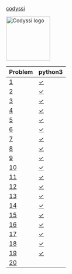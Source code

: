[codyssi](https://www.codyssi.com/)

<img src="https://www.codyssi.com/static/images/codyssi_logo.png" alt="Codyssi logo" style="height: 120px"/>

<!-- @BEGIN:Problems -->
| Problem | python3 |
| --- | --- |
|[1](https://www.codyssi.com/view_problem_1)|[✓](src/main/codyssi01.py)|
|[2](https://www.codyssi.com/view_problem_2)|[✓](src/main/codyssi02.py)|
|[3](https://www.codyssi.com/view_problem_3)|[✓](src/main/codyssi03.py)|
|[4](https://www.codyssi.com/view_problem_4)|[✓](src/main/codyssi04.py)|
|[5](https://www.codyssi.com/view_problem_5)|[✓](src/main/codyssi05.py)|
|[6](https://www.codyssi.com/view_problem_6)|[✓](src/main/codyssi06.py)|
|[7](https://www.codyssi.com/view_problem_7)|[✓](src/main/codyssi07.py)|
|[8](https://www.codyssi.com/view_problem_8)|[✓](src/main/codyssi08.py)|
|[9](https://www.codyssi.com/view_problem_9)|[✓](src/main/codyssi09.py)|
|[10](https://www.codyssi.com/view_problem_10)|[✓](src/main/codyssi10.py)|
|[11](https://www.codyssi.com/view_problem_11)|[✓](src/main/codyssi11.py)|
|[12](https://www.codyssi.com/view_problem_12)|[✓](src/main/codyssi12.py)|
|[13](https://www.codyssi.com/view_problem_13)|[✓](src/main/codyssi13.py)|
|[14](https://www.codyssi.com/view_problem_14)|[✓](src/main/codyssi14.py)|
|[15](https://www.codyssi.com/view_problem_15)|[✓](src/main/codyssi15.py)|
|[16](https://www.codyssi.com/view_problem_16)|[✓](src/main/codyssi16.py)|
|[17](https://www.codyssi.com/view_problem_17)|[✓](src/main/codyssi17.py)|
|[18](https://www.codyssi.com/view_problem_18)|[✓](src/main/codyssi18.py)|
|[19](https://www.codyssi.com/view_problem_19)|[✓](src/main/codyssi19.py)|
|[20](https://www.codyssi.com/view_problem_20)||
<!-- @END:Problems -->
